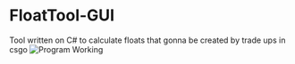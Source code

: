 # FloatTool-GUI
Tool written on C# to calculate floats that gonna be created by trade ups in csgo
![Program Working](https://github.com/Nemeshio/FloatTool-GUI/tree/master/doc/program.png)